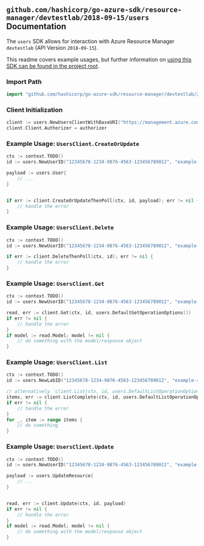 
## `github.com/hashicorp/go-azure-sdk/resource-manager/devtestlab/2018-09-15/users` Documentation

The `users` SDK allows for interaction with Azure Resource Manager `devtestlab` (API Version `2018-09-15`).

This readme covers example usages, but further information on [using this SDK can be found in the project root](https://github.com/hashicorp/go-azure-sdk/tree/main/docs).

### Import Path

```go
import "github.com/hashicorp/go-azure-sdk/resource-manager/devtestlab/2018-09-15/users"
```


### Client Initialization

```go
client := users.NewUsersClientWithBaseURI("https://management.azure.com")
client.Client.Authorizer = authorizer
```


### Example Usage: `UsersClient.CreateOrUpdate`

```go
ctx := context.TODO()
id := users.NewUserID("12345678-1234-9876-4563-123456789012", "example-resource-group", "labName", "userName")

payload := users.User{
	// ...
}


if err := client.CreateOrUpdateThenPoll(ctx, id, payload); err != nil {
	// handle the error
}
```


### Example Usage: `UsersClient.Delete`

```go
ctx := context.TODO()
id := users.NewUserID("12345678-1234-9876-4563-123456789012", "example-resource-group", "labName", "userName")

if err := client.DeleteThenPoll(ctx, id); err != nil {
	// handle the error
}
```


### Example Usage: `UsersClient.Get`

```go
ctx := context.TODO()
id := users.NewUserID("12345678-1234-9876-4563-123456789012", "example-resource-group", "labName", "userName")

read, err := client.Get(ctx, id, users.DefaultGetOperationOptions())
if err != nil {
	// handle the error
}
if model := read.Model; model != nil {
	// do something with the model/response object
}
```


### Example Usage: `UsersClient.List`

```go
ctx := context.TODO()
id := users.NewLabID("12345678-1234-9876-4563-123456789012", "example-resource-group", "name")

// alternatively `client.List(ctx, id, users.DefaultListOperationOptions())` can be used to do batched pagination
items, err := client.ListComplete(ctx, id, users.DefaultListOperationOptions())
if err != nil {
	// handle the error
}
for _, item := range items {
	// do something
}
```


### Example Usage: `UsersClient.Update`

```go
ctx := context.TODO()
id := users.NewUserID("12345678-1234-9876-4563-123456789012", "example-resource-group", "labName", "userName")

payload := users.UpdateResource{
	// ...
}


read, err := client.Update(ctx, id, payload)
if err != nil {
	// handle the error
}
if model := read.Model; model != nil {
	// do something with the model/response object
}
```

